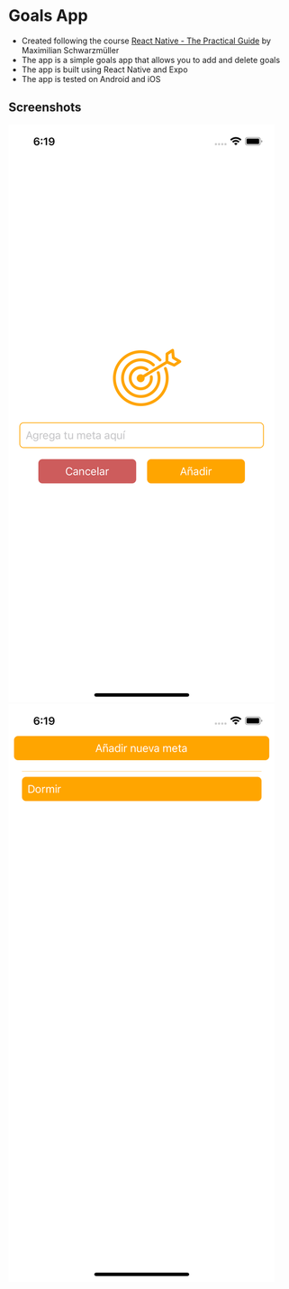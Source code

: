 # Goals App

- Created following the course [React Native - The Practical Guide](https://www.udemy.com/course/react-native-the-practical-guide/) by Maximilian Schwarzmüller
- The app is a simple goals app that allows you to add and delete goals
- The app is built using React Native and Expo
- The app is tested on Android and iOS

## Screenshots
![Simulator Screen Shot - iPhone 14 - 2022-12-06 at 18.19.30.png](assets%2Fimages%2FSimulator%20Screen%20Shot%20-%20iPhone%2014%20-%202022-12-06%20at%2018.19.30.png)
![Simulator Screen Shot - iPhone 14 - 2022-12-06 at 18.19.25.png](assets%2Fimages%2FSimulator%20Screen%20Shot%20-%20iPhone%2014%20-%202022-12-06%20at%2018.19.25.png)